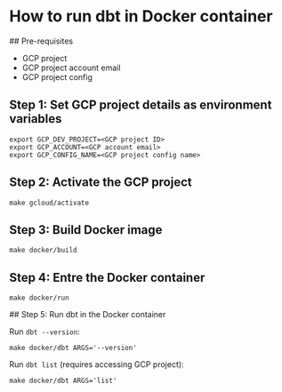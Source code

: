 # How to run dbt in Docker container

## Pre-requisites
- GCP project
- GCP project account email
- GCP project config

## Step 1: Set GCP project details as environment variables

```
export GCP_DEV_PROJECT=<GCP project ID>
export GCP_ACCOUNT=<GCP account email>
export GCP_CONFIG_NAME=<GCP project config name>
```

## Step 2: Activate the GCP project

```
make gcloud/activate
```

## Step 3: Build Docker image

```
make docker/build
```

## Step 4: Entre the Docker container

```
make docker/run
```

## Step 5: Run dbt in the Docker container

Run `dbt --version`:
```
make docker/dbt ARGS='--version'
```

Run `dbt list` (requires accessing GCP project):
```
make docker/dbt ARGS='list'
```

